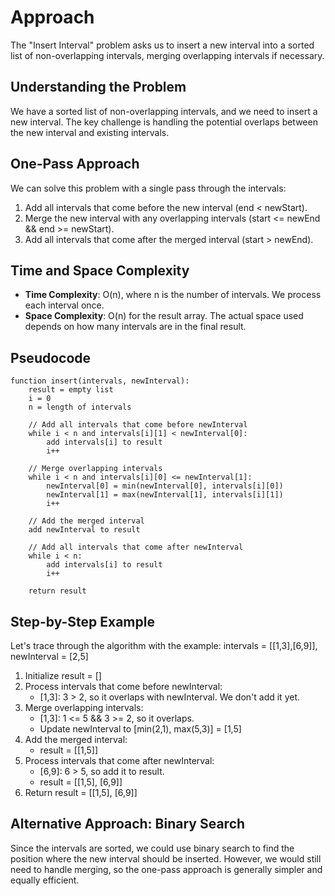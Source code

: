 # Approach

The "Insert Interval" problem asks us to insert a new interval into a sorted list of non-overlapping intervals, merging overlapping intervals if necessary.

## Understanding the Problem

We have a sorted list of non-overlapping intervals, and we need to insert a new interval. The key challenge is handling the potential overlaps between the new interval and existing intervals.

## One-Pass Approach

We can solve this problem with a single pass through the intervals:

1. Add all intervals that come before the new interval (end < newStart).
2. Merge the new interval with any overlapping intervals (start <= newEnd && end >= newStart).
3. Add all intervals that come after the merged interval (start > newEnd).

## Time and Space Complexity

- **Time Complexity**: O(n), where n is the number of intervals. We process each interval once.
- **Space Complexity**: O(n) for the result array. The actual space used depends on how many intervals are in the final result.

## Pseudocode

```
function insert(intervals, newInterval):
    result = empty list
    i = 0
    n = length of intervals
    
    // Add all intervals that come before newInterval
    while i < n and intervals[i][1] < newInterval[0]:
        add intervals[i] to result
        i++
    
    // Merge overlapping intervals
    while i < n and intervals[i][0] <= newInterval[1]:
        newInterval[0] = min(newInterval[0], intervals[i][0])
        newInterval[1] = max(newInterval[1], intervals[i][1])
        i++
    
    // Add the merged interval
    add newInterval to result
    
    // Add all intervals that come after newInterval
    while i < n:
        add intervals[i] to result
        i++
    
    return result
```

## Step-by-Step Example

Let's trace through the algorithm with the example: intervals = [[1,3],[6,9]], newInterval = [2,5]

1. Initialize result = []
2. Process intervals that come before newInterval:
   - [1,3]: 3 > 2, so it overlaps with newInterval. We don't add it yet.
3. Merge overlapping intervals:
   - [1,3]: 1 <= 5 && 3 >= 2, so it overlaps.
   - Update newInterval to [min(2,1), max(5,3)] = [1,5]
4. Add the merged interval:
   - result = [[1,5]]
5. Process intervals that come after newInterval:
   - [6,9]: 6 > 5, so add it to result.
   - result = [[1,5], [6,9]]
6. Return result = [[1,5], [6,9]]

## Alternative Approach: Binary Search

Since the intervals are sorted, we could use binary search to find the position where the new interval should be inserted. However, we would still need to handle merging, so the one-pass approach is generally simpler and equally efficient.
